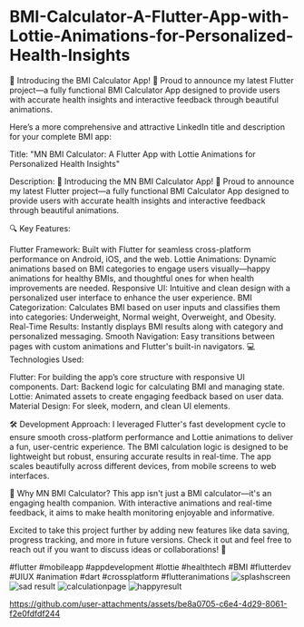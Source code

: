 # BMI-Calculator-A-Flutter-App-with-Lottie-Animations-for-Personalized-Health-Insights
🎉 Introducing the  BMI Calculator App! 🎉 Proud to announce my latest Flutter project—a fully functional BMI Calculator App designed to provide users with accurate health insights and interactive feedback through beautiful animations.

Here’s a more comprehensive and attractive LinkedIn title and description for your complete BMI app:

Title:
"MN BMI Calculator: A Flutter App with Lottie Animations for Personalized Health Insights"

Description:
🎉 Introducing the MN BMI Calculator App! 🎉
Proud to announce my latest Flutter project—a fully functional BMI Calculator App designed to provide users with accurate health insights and interactive feedback through beautiful animations.

🔍 Key Features:

Flutter Framework: Built with Flutter for seamless cross-platform performance on Android, iOS, and the web.
Lottie Animations: Dynamic animations based on BMI categories to engage users visually—happy animations for healthy BMIs, and thoughtful ones for when health improvements are needed.
Responsive UI: Intuitive and clean design with a personalized user interface to enhance the user experience.
BMI Categorization: Calculates BMI based on user inputs and classifies them into categories: Underweight, Normal weight, Overweight, and Obesity.
Real-Time Results: Instantly displays BMI results along with category and personalized messaging.
Smooth Navigation: Easy transitions between pages with custom animations and Flutter's built-in navigators.
💻 Technologies Used:

Flutter: For building the app’s core structure with responsive UI components.
Dart: Backend logic for calculating BMI and managing state.
Lottie: Animated assets to create engaging feedback based on user data.
Material Design: For sleek, modern, and clean UI elements.

🛠 Development Approach: I leveraged Flutter's fast development cycle to ensure smooth cross-platform performance and Lottie animations to deliver a fun, user-centric experience. The BMI calculation logic is designed to be lightweight but robust, ensuring accurate results in real-time. The app scales beautifully across different devices, from mobile screens to web interfaces.

🌟 Why MN BMI Calculator? This app isn't just a BMI calculator—it's an engaging health companion. With interactive animations and real-time feedback, it aims to make health monitoring enjoyable and informative.

Excited to take this project further by adding new features like data saving, progress tracking, and more in future versions. Check it out and feel free to reach out if you want to discuss ideas or collaborations! 💬

#flutter #mobileapp #appdevelopment #lottie #healthtech #BMI #flutterdev #UIUX #animation #dart #crossplatform #flutteranimations
![splashscreen](https://github.com/user-attachments/assets/86ebab12-06ef-45a1-af34-90cd706e17e4)
![sad result](https://github.com/user-attachments/assets/10142190-51d0-45b0-a72e-27065261b414)
![calculationpage](https://github.com/user-attachments/assets/b217b571-ebe1-4e91-ba61-a8f33b28bfdb)
![happyresult](https://github.com/user-attachments/assets/f9188c2d-ab37-42e1-bbd8-0ebd83e89d1d)


https://github.com/user-attachments/assets/be8a0705-c6e4-4d29-8061-f2e0fdfdf244

